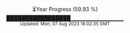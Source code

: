 <p align="center">
⏳Year Progress (59.93 %) <br>
█████████████████▁▁▁▁▁▁▁▁▁▁▁▁▁ <br>
<sub>Updated: Mon, 07 Aug 2023 18:02:35 GMT</sub>
</p>

